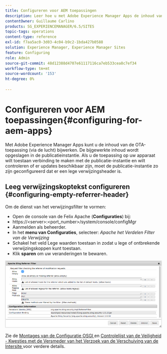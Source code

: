 ```yaml
---
title: Configureren voor AEM toepassingen
description: Leer hoe u met Adobe Experience Manager Apps de inhoud van uw OTA-toepassing (via de lucht) kunt bijwerken.
contentOwner: Guillaume Carlino
products: SG_EXPERIENCEMANAGER/6.5/SITES
topic-tags: operations
content-type: reference
exl-id: f7aa5ac0-3d03-4c04-b9c2-1bda427b0588
solution: Experience Manager, Experience Manager Sites
feature: Configuring
role: Admin
source-git-commit: 48d12388d4707e61117116ca7eb533cea8c7ef34
workflow-type: tm+mt
source-wordcount: '153'
ht-degree: 0%

---
```


# Configureren voor AEM toepassingen{#configuring-for-aem-apps}

Met Adobe Experience Manager Apps kunt u de inhoud van de OTA-toepassing (via de lucht) bijwerken. De bijgewerkte inhoud wordt opgeslagen in de publicatieinstantie. Als u de toepassing op uw apparaat wilt toestaan verbinding te maken met de publicatie-instantie en wilt controleren of er updates beschikbaar zijn, moet de publicatie-instantie zo zijn geconfigureerd dat er een lege verwijzingsheader is.

## Leeg verwijzingskoptekst configureren {#configuring-empty-referrer-header}

Om de dienst van het verwijzingsfilter te vormen:

* Open de console van de Felix Apache (**Configuraties**) bij:
* https://&lt;server>:&lt;port_number>/system/console/configMgr
* Aanmelden als beheerder.
* In het **menu van Configuraties**, selecteer: *Apache het Verdelen Filter van de Verwijzing*
* Schakel het veld Lege waarden toestaan in zodat u lege of ontbrekende verwijzingskoppen kunt toestaan.
* Klik **sparen** om uw veranderingen te bewaren.

![ chlimage_1-58 ](assets/chlimage_1-58a.png)

Zie de [ Montages van de Configuratie OSGI ](/help/sites-deploying/osgi-configuration-settings.md) en [ Controlelijst van de Veiligheid - Kwesties met de Versmeder van het Verzoek van de Verschuiving van de Intersite ](/help/sites-administering/security-checklist.md#protect-against-cross-site-request-forgery) voor verdere details.
